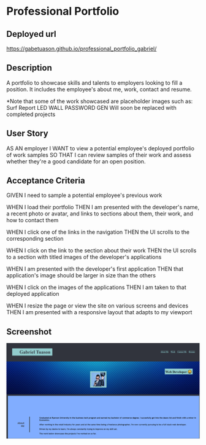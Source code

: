 # Professional Portfolio
## Deployed url
https://gabetuason.github.io/professional_portfolio_gabriel/

## Description
A portfolio to showcase skills and talents to employers looking to fill a position. It includes the employee's about me, work, contact and resume.

*Note that some of the work showcased are placeholder images such as:
Surf Report
LED WALL
PASSWORD GEN
Will soon be replaced with completed projects

## User Story
AS AN employer
I WANT to view a potential employee's deployed portfolio of work samples
SO THAT I can review samples of their work and assess whether they're a good candidate for an open position.

## Acceptance Criteria
GIVEN I need to sample a potential employee's previous work

WHEN I load their portfolio
THEN I am presented with the developer's name, a recent photo or avatar, and links to sections about them, their work, and how to contact them

WHEN I click one of the links in the navigation
THEN the UI scrolls to the corresponding section

WHEN I click on the link to the section about their work
THEN the UI scrolls to a section with titled images of the developer's applications

WHEN I am presented with the developer's first application
THEN that application's image should be larger in size than the others

WHEN I click on the images of the applications
THEN I am taken to that deployed application

WHEN I resize the page or view the site on various screens and devices
THEN I am presented with a responsive layout that adapts to my viewport

## Screenshot
![screenshot](https://github.com/gabetuason/professional_portfolio_gabriel/blob/main/assets/images/portfolio_screenshot.PNG)
